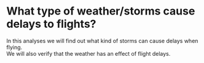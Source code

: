 # What type of weather/storms cause delays to flights?

In this analyses we will find out what kind of storms can cause delays when flying.<br>
We will also verify that the weather has an effect of flight delays.
